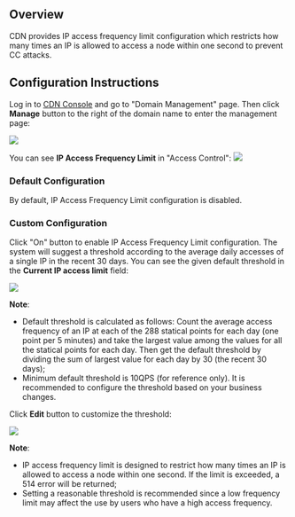## Overview
CDN provides IP access frequency limit configuration which restricts how many times an IP is allowed to access a node within one second to prevent CC attacks.

## Configuration Instructions
Log in to [CDN Console](https://console.qcloud.com/cdn) and go to "Domain Management" page. Then click **Manage** button to the right of the domain name to enter the management page:

![](https://mc.qcloudimg.com/static/img/70a01c53cfaa997013da2cb4b699bbf1/donmai_management.png)

You can see **IP Access Frequency Limit** in "Access Control":
![](https://mc.qcloudimg.com/static/img/050cb8156022370a1853090f30f38a06/ip_fre.png)

### Default Configuration
By default, IP Access Frequency Limit configuration is disabled.

### Custom Configuration
Click "On" button to enable IP Access Frequency Limit configuration. The system will suggest a threshold according to the average daily accesses of a single IP in the recent 30 days. You can see the given default threshold in the **Current IP access limit** field:

![](https://mc.qcloudimg.com/static/img/411468ed4240c34101f5007e55d72ba0/ip_fre_check.png)

**Note**:
+ Default threshold is calculated as follows: Count the average access frequency of an IP at each of the 288 statical points for each day (one point per 5 minutes) and take the largest value among the values for all the statical points for each day. Then get the default threshold by dividing the sum of largest value for each day by 30 (the recent 30 days);
+ Minimum default threshold is 10QPS (for reference only). It is recommended to configure the threshold based on your business changes.

Click **Edit** button to customize the threshold:

![](https://mc.qcloudimg.com/static/img/3f0ec3616983a0ab88edafc097b03c19/set_ip_freq.png)

**Note**:
+ IP access frequency limit is designed to restrict how many times an IP is allowed to access a node within one second. If the limit is exceeded, a 514 error will be returned;
+ Setting a reasonable threshold is recommended since a low frequency limit may affect the use by users who have a high access frequency.
